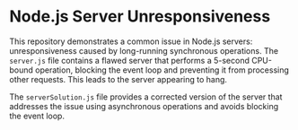 # Node.js Server Unresponsiveness

This repository demonstrates a common issue in Node.js servers: unresponsiveness caused by long-running synchronous operations.  The `server.js` file contains a flawed server that performs a 5-second CPU-bound operation, blocking the event loop and preventing it from processing other requests. This leads to the server appearing to hang.

The `serverSolution.js` file provides a corrected version of the server that addresses the issue using asynchronous operations and avoids blocking the event loop.
